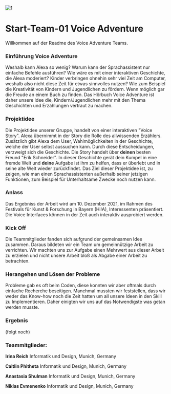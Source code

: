 ![1](https://user-images.githubusercontent.com/93767898/144522574-2b965b1a-0d97-426e-8b9e-9120221d566b.jpg)
# Start-Team-01 Voice Adventure  
Willkommen auf der Readme des Voice Adventure Teams.

### Einführung Voice Adventure
Weshalb kann Alexa so wenig? Warum kann der Sprachassistent nur einfache Befehle ausführen?
Wie wäre es mit einer interaktiven Geschichte, die Alexa moderiert? Kinder verbringen ohnehin sehr viel Zeit am Computer, weshalb also nicht diese Zeit für etwas sinnvolles nutzen? Wie zum Beispiel die Kreativität von Kindern und Jugendlichen zu fördern. Wenn möglich gar die Freude an einem Buch zu finden. Das Hörbuch Voice Adventure ist daher unsere Idee die, Kindern/Jugendlichen mehr mit den Thema Geschichten und Erzählungen vertraut zu machen.

### Projektidee
Die Projektidee unserer Gruppe, handelt von einer interaktiven "Voice Story". Alexa übernimmt in der Story die Rolle des allwissenden Erzählers. Zusätzlich gibt Alexa dem User, Wahlmöglichkeiten in der Geschichte, welche der User selbst aussuchen kann. Durch diese Entscheidungen, verzweigt sich die Geschichte. Die Story handelt über **deinen** besten Freund "Erik Schneider". In dieser Geschichte gerät dein Kumpel in eine fremde Welt und **deine** Aufgabe ist ihm zu helfen, dass er überlebt und in seine alte Welt wieder zurückfindet. Das Ziel dieser Projektidee ist, zu zeigen, wie man einen Sprachassistenten außerhalb seiner jetzigen Funktionen, zum Beispiel für Unterhaltsame Zwecke noch nutzen kann.

### Anlass
Das Ergebniss der Arbeit wird am 10. Dezember 2021, im Rahmen des Festivals für Kunst & Forschung in Bayern (Hi!A), Interessenten präsentiert. Die Voice Interfaces können in der Zeit auch interaktiv ausprobiert werden.

### Kick Off
Die Teammitglieder fanden sich aufgrund der gemeinsamen Idee zusammen. Daraus bildeten wir ein Team um gemeinnützige Arbeit zu verrichten. Wir machten uns zur Aufgabe einen Mehrwert aus dieser Arbeit zu erzielen und nicht unsere Arbeit bloß als Abgabe einer Arbeit zu betrachten.

### Herangehen und Lösen der Probleme
Probleme gab es oft beim Coden, diese konnten wir aber oftmals durch einfache Recherche beseitigen. Manchmal mussten wir feststellen, dass wir weder das Know-how noch die Zeit hatten um all unsere Ideen in den Skill zu Implementieren. Daher einigten wir uns auf das Notwendigste was getan werden musste.

### Ergebnis
(folgt noch)

### **Teammitglieder:**

 **Irina Reich**
Informatik und Design, Munich, Germany

 **Caitlin Phitheta**
Informatik und Design, Munich, Germany

 **Anastasia Shulman**
Informatik und Design, Munich, Germany

 **Niklas Evmenenko**
Informatik und Design, Munich, Germany

